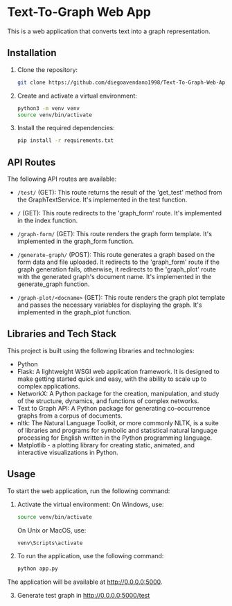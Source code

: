 # Text-To-Graph Web App

This is a web application that converts text into a graph representation.

## Installation

1. Clone the repository:

    ```bash
    git clone https://github.com/diegoavendano1998/Text-To-Graph-Web-App.git
    ```

2. Create and activate a virtual environment:

    ```bash
    python3 -m venv venv
    source venv/bin/activate
    ```

3. Install the required dependencies:

    ```bash
    pip install -r requirements.txt
    ```

## API Routes

The following API routes are available:

- `/test/` (GET): This route returns the result of the 'get_test' method from the GraphTextService. It's implemented in the test function.

- `/` (GET): This route redirects to the 'graph_form' route. It's implemented in the index function.

- `/graph-form/` (GET): This route renders the graph form template. It's implemented in the graph_form function.

- `/generate-graph/` (POST): This route generates a graph based on the form data and file uploaded. It redirects to the 'graph_form' route if the graph generation fails, otherwise, it redirects to the 'graph_plot' route with the generated graph's document name. It's implemented in the generate_graph function.

- `/graph-plot/<docname>` (GET): This route renders the graph plot template and passes the necessary variables for displaying the graph. It's implemented in the graph_plot function.


## Libraries and Tech Stack

This project is built using the following libraries and technologies:

- Python
- Flask: A lightweight WSGI web application framework. It is designed to make getting started quick and easy, with the ability to scale up to complex applications.
- NetworkX: A Python package for the creation, manipulation, and study of the structure, dynamics, and functions of complex networks.
- Text to Graph API: A Python package for generating co-occurrence graphs from a corpus of documents.
- nltk: The Natural Language Toolkit, or more commonly NLTK, is a suite of libraries and programs for symbolic and statistical natural language processing for English written in the Python programming language.
- Matplotlib - a plotting library for creating static, animated, and interactive visualizations in Python.

## Usage

To start the web application, run the following command:
1. Activate the virtual environment:
    On Windows, use:
    ```bash
    source venv/bin/activate
    ```
    On Unix or MacOS, use:
    ```bash
    venv\Scripts\activate
    ```

2. To run the application, use the following command:

    ```bash
    python app.py
    ```
The application will be available at http://0.0.0.0:5000.

3. Generate test graph in http://0.0.0.0:5000/test
